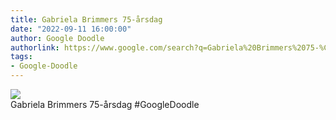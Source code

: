 ```yaml
---
title: Gabriela Brimmers 75-årsdag
date: "2022-09-11 16:00:00"
author: Google Doodle
authorlink: https://www.google.com/search?q=Gabriela%20Brimmers%2075-%C3%A5rsdag
tags:
- Google-Doodle
---
```

<img src="https://www.google.com/logos/doodles/2022/gabriela-brimmers-75th-birthday-6753651837109499.4-law.gif" referrerpolicy="no-referrer"><br>Gabriela Brimmers 75-årsdag #GoogleDoodle
